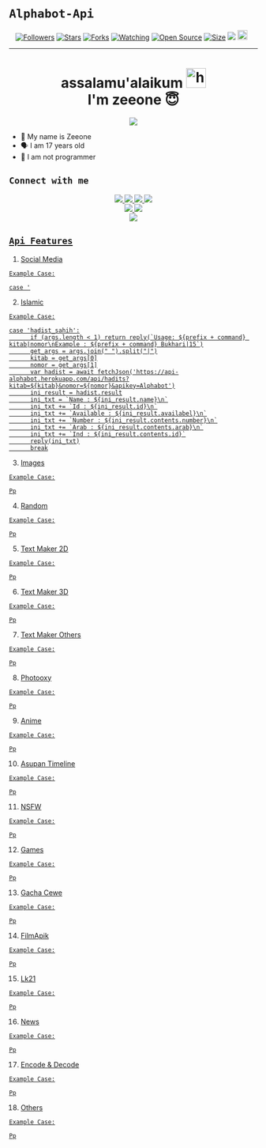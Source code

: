 # ```Alphabot-Api```
<p align="center">
<a href="https://github.com/zeeoneofc/followers"><img title="Followers" src="https://img.shields.io/github/followers/zeeoneofc?color=red&style=flat-square"></a>
<a href="https://github.com/zeeoneofc/api-zeeoneofc/stargazers/"><img title="Stars" src="https://img.shields.io/github/stars/zeeoneofc/api-zeeoneofc?color=blue&style=flat-square"></a>
<a href="https://github.com/zeeoneofc/api-zeeoneofc/network/members"><img title="Forks" src="https://img.shields.io/github/forks/zeeoneofc/api-zeeoneofc?color=red&style=flat-square"></a>
<a href="https://github.com/zeeoneofc/api-zeeoneofc/watchers"><img title="Watching" src="https://img.shields.io/github/watchers/zeeoneofc/api-zeeoneofc?label=Watchers&color=blue&style=flat-square"></a>
<a href="https://github.com/zeeoneofc/Rest-api-alphabot"><img title="Open Source" src="https://badges.frapsoft.com/os/v2/open-source.svg?v=103"></a>
<a href="https://github.com/zeeoneofc/Rest-api-alphabot/"><img title="Size" src="https://img.shields.io/github/repo-size/zeeoneofc/Rest-api-alphabot?style=flat-square&color=green"></a>
<a href="https://hits.seeyoufarm.com"><img src="https://hits.seeyoufarm.com/api/count/incr/badge.svg?url=https%3A%2F%2Fgithub.com%2Fzeeoneofc%2FRest-api-alphabot&count_bg=%2379C83D&title_bg=%23555555&icon=probot.svg&icon_color=%2300FF6D&title=hits&edge_flat=false"/></a>
<a href="https://github.com/zeeoneofc/Rest-api-alphabot/graphs/commit-activity"><img height="20" src="https://img.shields.io/badge/Maintained%3F-yes-green.svg"></a>&nbsp;&nbsp;
</p>
<p align='center'>
    </p>

-------
<h1 align="center">assalamu'alaikum <img src="https://user-images.githubusercontent.com/1303154/88677602-1635ba80-d120-11ea-84d8-d263ba5fc3c0.gif" width="40px" alt="hi"><br>I'm zeeone 😇 </h1>
<p align="center">
  <img src="https://c.top4top.io/p_2069qnvob1.jpg" />
</p>

- 👼 My name is Zeeone 
- 🗣️ I am 17 years old 
- 🔭 I am not programmer

## ```Connect with me```
<p align="center">
  <a href="https://instagram.com/zeeoneofc"><img src="https://img.shields.io/badge/Instagram-E4405F?style=for-the-badge&logo=instagram&logoColor=white"/> 
  <a href="https://wa.me/message/JBGU4J2DVYEDK1"><img src="https://img.shields.io/badge/WhatsApp-25D366?style=for-the-badge&logo=whatsapp&logoColor=white" />
  <a href="https://www.facebook.com/profile.php?id=100015526687857"><img src="https://img.shields.io/badge/Facebook-%234267B2.svg?&style=for-the-badge&logo=facebook&logoColor=white" />
  <a href="https://t.me/zeeoneee"><img src="https://img.shields.io/badge/Telegram-%230088cc.svg?&style=for-the-badge&logo=telegram&logoColor=white" /> <br>
  <a href="https://github.com/zeeoneofc"><img src="https://img.shields.io/badge/-GitHub-black?style=flat-square&logo=github" /> 
  <a href="https://youtube.com/channel/UCdzWwbApjkyODby7_MoRYlA"><img src="https://img.shields.io/youtube/channel/subscribers/UCdzWwbApjkyODby7_MoRYlA?style=social" /> <br>
  <a href="https://komarev.com/ghpvc/?username=zeeoneofc&color=blue&style=flat-square&label=Profile+Dilihat"><img src="https://komarev.com/ghpvc/?username=zeeoneofc&color=blue&style=flat-square&label=Profile+Dilihat" />

</p>

## ```Api Features```

1. Social Media

```
Example Case:

case '
```
2. Islamic

```
Example Case:

case 'hadist_sahih':
      if (args.length < 1) return reply(`Usage: ${prefix + command} kitab|nomor\nExample : ${prefix + command} Bukhari|15`)
      get_args = args.join(" ").split("|")
      kitab = get_args[0]
      nomor = get_args[1]
      var hadist = await fetchJson('https://api-alphabot.herokuapp.com/api/hadits?kitab=${kitab}&nomor=${nomor}&apikey=Alphabot')
      ini_result = hadist.result
      ini_txt = `Name : ${ini_result.name}\n`
      ini_txt += `Id : ${ini_result.id}\n`
      ini_txt += `Available : ${ini_result.availabel}\n`
      ini_txt += `Number : ${ini_result.contents.number}\n`
      ini_txt += `Arab : ${ini_result.contents.arab}\n`
      ini_txt += `Ind : ${ini_result.contents.id}`
      reply(ini_txt)
      break
```
3. Images

```
Example Case:

Pp
```
4. Random

```
Example Case:

Pp
```
5. Text Maker 2D

```
Example Case:

Pp
```
6. Text Maker 3D

```
Example Case:

Pp
```
7. Text Maker Others

```
Example Case:

Pp
```
8. Photooxy

```
Example Case:

Pp
```
9. Anime

```
Example Case:

Pp
```
10. Asupan Timeline

```
Example Case:

Pp
```
11. NSFW

```
Example Case:

Pp
```
12. Games

```
Example Case:

Pp
```
13. Gacha Cewe

```
Example Case:

Pp
```
14. FilmApik

```
Example Case:

Pp
```
15. Lk21

```
Example Case:

Pp
```
16. News

```
Example Case:

Pp
```
17. Encode & Decode

```
Example Case:

Pp
```
18. Others

```
Example Case:

Pp
```

